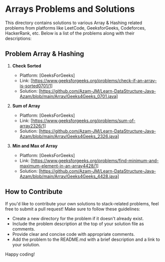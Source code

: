 # Arrays Problems and Solutions

This directory contains solutions to various Array & Hashing related problems from platforms like LeetCode, GeeksforGeeks, Codeforces, HackerRank, etc.
Below is a list of the problems along with their descriptions:

## Problem Array & Hashing

1. **Check Sorted**
   - Platform: [GeeksForGeeks]
   - Link: [https://www.geeksforgeeks.org/problems/check-if-an-array-is-sorted0701/1]
   - Solution: [https://github.com/Azam-JM/Learn-DataStructure-Java-Azam/blob/main/Array/Geeks4Geeks_0701.java]

2. **Sum of Array**
   - Platform: [GeeksForGeeks]
   - Link: [https://www.geeksforgeeks.org/problems/sum-of-array2326/1]
   - Solution: [https://github.com/Azam-JM/Learn-DataStructure-Java-Azam/blob/main/Array/Geeks4Geeks_2326.java]
  
3. **Min and Max of Array**
   - Platform: [GeeksForGeeks]
   - Link: [https://www.geeksforgeeks.org/problems/find-minimum-and-maximum-element-in-an-array4428/1]
   - Solution: [https://github.com/Azam-JM/Learn-DataStructure-Java-Azam/blob/main/Array/Geeks4Geeks_4428.java]

## How to Contribute

If you'd like to contribute your own solutions to stack-related problems, feel free to submit a pull request! Make sure to follow these guidelines:

- Create a new directory for the problem if it doesn't already exist.
- Include the problem description at the top of your solution file as comments.
- Provide clear and concise code with appropriate comments.
- Add the problem to the README.md with a brief description and a link to your solution.

Happy coding!

